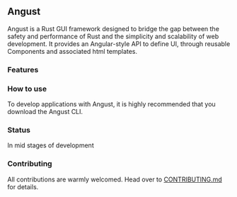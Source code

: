 ## Angust

Angust is a Rust GUI framework designed to bridge the gap between the safety and performance of Rust and the simplicity and scalability of web development. It provides an Angular-style API to define UI, through reusable Components and associated html templates.


### Features

### How to use
To develop applications with Angust, it is highly recommended that you download the Angust CLI.

### Status
In mid stages of development

### Contributing
All contributions are warmly welcomed. Head over to [CONTRIBUTING.md](https://github.com/TudorOrban/ChainOptim-backend/blob/main/CONTRIBUTING.md) for details.
